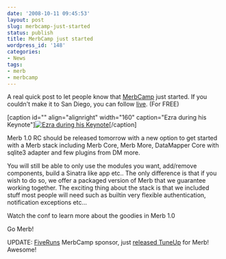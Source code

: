 ```yaml
---
date: '2008-10-11 09:45:53'
layout: post
slug: merbcamp-just-started
status: publish
title: MerbCamp just started
wordpress_id: '148'
categories:
- News
tags:
- merb
- merbcamp
---
```


A real quick post to let people know that [MerbCamp](http://merbcamp.com) just started. If you couldn't make it to San Diego, you can follow [live](http://merbcamp.com/webcast). (For FREE)

[caption id="" align="alignright" width="160" caption="Ezra during his Keynote"][![Ezra during his Keynote](http://farm4.static.flickr.com/3277/2932034431_48a54ab62d_m.jpg)](http://flickr.com/search/?q=merbcamp&ss=2&ct=6)[/caption]

Merb 1.0 RC should be released tomorrow with a new option to get started with a Merb stack including Merb Core, Merb More, DataMapper Core with sqlite3 adapter and few plugins from DM more.

You will still be able to only use the modules you want, add/remove components, build a Sinatra like app etc.. The only difference is that if you wish to do so, we offer a packaged version of Merb that we guarantee working together. The exciting thing about the stack is that we included stuff most people will need such as builtin very flexible authentication, notification exceptions etc...

Watch the conf to learn more about the goodies in Merb 1.0

Go Merb!

UPDATE: [FiveRuns](http://fiveruns.com) MerbCamp sponsor, just [released TuneUp](http://blog.fiveruns.com/2008/10/11/fiveruns-tuneup-for-merb) for Merb! Awesome!

